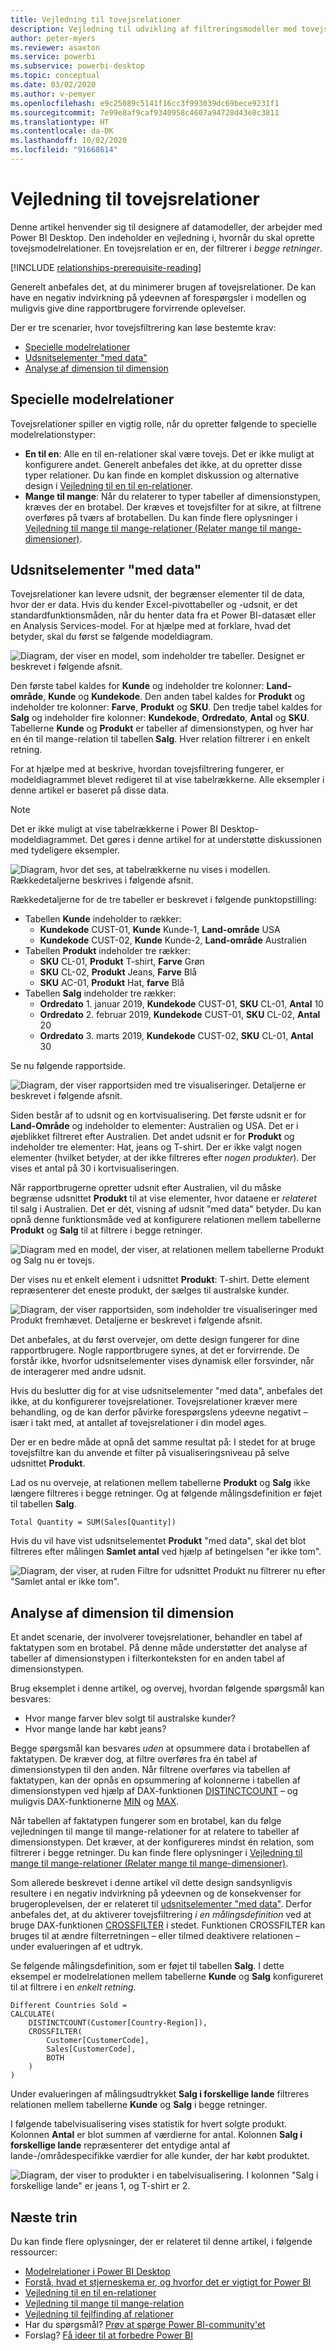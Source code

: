 ```yaml
---
title: Vejledning til tovejsrelationer
description: Vejledning til udvikling af filtreringsmodeller med tovejsrelationer.
author: peter-myers
ms.reviewer: asaxton
ms.service: powerbi
ms.subservice: powerbi-desktop
ms.topic: conceptual
ms.date: 03/02/2020
ms.author: v-pemyer
ms.openlocfilehash: e9c25089c5141f16cc3f993039dc69bece9231f1
ms.sourcegitcommit: 7e99e8af9caf9340958c4607a94728d43e8c3811
ms.translationtype: HT
ms.contentlocale: da-DK
ms.lasthandoff: 10/02/2020
ms.locfileid: "91668614"
---
```

# <a name="bi-directional-relationship-guidance"></a>Vejledning til tovejsrelationer

Denne artikel henvender sig til designere af datamodeller, der arbejder med Power BI Desktop. Den indeholder en vejledning i, hvornår du skal oprette tovejsmodelrelationer. En tovejsrelation er en, der filtrerer i _begge retninger_.

[!INCLUDE [relationships-prerequisite-reading](includes/relationships-prerequisite-reading.md)]

Generelt anbefales det, at du minimerer brugen af tovejsrelationer. De kan have en negativ indvirkning på ydeevnen af forespørgsler i modellen og muligvis give dine rapportbrugere forvirrende oplevelser.

Der er tre scenarier, hvor tovejsfiltrering kan løse bestemte krav:

- [Specielle modelrelationer](#special-model-relationships)
- [Udsnitselementer "med data"](#slicer-items-with-data)
- [Analyse af dimension til dimension](#dimension-to-dimension-analysis)

## <a name="special-model-relationships"></a>Specielle modelrelationer

Tovejsrelationer spiller en vigtig rolle, når du opretter følgende to specielle modelrelationstyper:

- **En til en**: Alle en til en-relationer skal være tovejs. Det er ikke muligt at konfigurere andet. Generelt anbefales det ikke, at du opretter disse typer relationer. Du kan finde en komplet diskussion og alternative design i [Vejledning til en til en-relationer](relationships-one-to-one.md).
- **Mange til mange**: Når du relaterer to typer tabeller af dimensionstypen, kræves der en brotabel. Der kræves et tovejsfilter for at sikre, at filtrene overføres på tværs af brotabellen. Du kan finde flere oplysninger i [Vejledning til mange til mange-relationer (Relater mange til mange-dimensioner)](relationships-many-to-many.md#relate-many-to-many-dimensions).

## <a name="slicer-items-with-data"></a>Udsnitselementer "med data"

Tovejsrelationer kan levere udsnit, der begrænser elementer til de data, hvor der er data. Hvis du kender Excel-pivottabeller og -udsnit, er det standardfunktionsmåden, når du henter data fra et Power BI-datasæt eller en Analysis Services-model. For at hjælpe med at forklare, hvad det betyder, skal du først se følgende modeldiagram.

![Diagram, der viser en model, som indeholder tre tabeller. Designet er beskrevet i følgende afsnit.](media/relationships-bidirectional-filtering/sales-model-diagram.png)

Den første tabel kaldes for **Kunde** og indeholder tre kolonner: **Land-område**, **Kunde** og **Kundekode**. Den anden tabel kaldes for **Produkt** og indeholder tre kolonner: **Farve**, **Produkt** og **SKU**. Den tredje tabel kaldes for **Salg** og indeholder fire kolonner: **Kundekode**, **Ordredato**, **Antal** og **SKU**. Tabellerne **Kunde** og **Produkt** er tabeller af dimensionstypen, og hver har en én til mange-relation til tabellen **Salg**. Hver relation filtrerer i en enkelt retning.

For at hjælpe med at beskrive, hvordan tovejsfiltrering fungerer, er modeldiagrammet blevet redigeret til at vise tabelrækkerne. Alle eksempler i denne artikel er baseret på disse data.

> [!NOTE]
> Det er ikke muligt at vise tabelrækkerne i Power BI Desktop-modeldiagrammet. Det gøres i denne artikel for at understøtte diskussionen med tydeligere eksempler.

![Diagram, hvor det ses, at tabelrækkerne nu vises i modellen. Rækkedetaljerne beskrives i følgende afsnit.](media/relationships-bidirectional-filtering/sales-model-diagram-rows.png)

Rækkedetaljerne for de tre tabeller er beskrevet i følgende punktopstilling:

- Tabellen **Kunde** indeholder to rækker:
  - **Kundekode** CUST-01, **Kunde** Kunde-1, **Land-område** USA
  - **Kundekode** CUST-02, **Kunde** Kunde-2, **Land-område** Australien
- Tabellen **Produkt** indeholder tre rækker:
  - **SKU** CL-01, **Produkt** T-shirt, **Farve** Grøn
  - **SKU** CL-02, **Produkt** Jeans, **Farve** Blå
  - **SKU** AC-01, **Produkt** Hat, **farve** Blå
- Tabellen **Salg** indeholder tre rækker:
  - **Ordredato** 1. januar 2019, **Kundekode** CUST-01, **SKU** CL-01, **Antal** 10
  - **Ordredato** 2. februar 2019, **Kundekode** CUST-01, **SKU** CL-02, **Antal** 20
  - **Ordredato** 3. marts 2019, **Kundekode** CUST-02, **SKU** CL-01, **Antal** 30

Se nu følgende rapportside.

![Diagram, der viser rapportsiden med tre visualiseringer. Detaljerne er beskrevet i følgende afsnit.](media/relationships-bidirectional-filtering/sales-report-no-bi-directional-filter.png)

Siden består af to udsnit og en kortvisualisering. Det første udsnit er for **Land-Område** og indeholder to elementer: Australien og USA. Det er i øjeblikket filtreret efter Australien. Det andet udsnit er for **Produkt** og indeholder tre elementer: Hat, jeans og T-shirt. Der er ikke valgt nogen elementer (hvilket betyder, at der ikke filtreres efter _nogen produkter_). Der vises et antal på 30 i kortvisualiseringen.

Når rapportbrugerne opretter udsnit efter Australien, vil du måske begrænse udsnittet **Produkt** til at vise elementer, hvor dataene er _relateret_ til salg i Australien. Det er dét, visning af udsnit "med data" betyder. Du kan opnå denne funktionsmåde ved at konfigurere relationen mellem tabellerne **Produkt** og **Salg** til at filtrere i begge retninger.

![Diagram med en model, der viser, at relationen mellem tabellerne Produkt og Salg nu er tovejs.](media/relationships-bidirectional-filtering/sales-model-diagram-rows-bi-directional-filter.png)

Der vises nu et enkelt element i udsnittet **Produkt**: T-shirt. Dette element repræsenterer det eneste produkt, der sælges til australske kunder.

![Diagram, der viser rapportsiden, som indeholder tre visualiseringer med Produkt fremhævet. Detaljerne er beskrevet i følgende afsnit.](media/relationships-bidirectional-filtering/sales-report-bi-directional-filter.png)

Det anbefales, at du først overvejer, om dette design fungerer for dine rapportbrugere. Nogle rapportbrugere synes, at det er forvirrende. De forstår ikke, hvorfor udsnitselementer vises dynamisk eller forsvinder, når de interagerer med andre udsnit.

Hvis du beslutter dig for at vise udsnitselementer "med data", anbefales det ikke, at du konfigurerer tovejsrelationer. Tovejsrelationer kræver mere behandling, og de kan derfor påvirke forespørgslens ydeevne negativt – især i takt med, at antallet af tovejsrelationer i din model øges.

Der er en bedre måde at opnå det samme resultat på: I stedet for at bruge tovejsfiltre kan du anvende et filter på visualiseringsniveau på selve udsnittet **Produkt**.

Lad os nu overveje, at relationen mellem tabellerne **Produkt** og **Salg** ikke længere filtreres i begge retninger. Og at følgende målingsdefinition er føjet til tabellen **Salg**.

```dax
Total Quantity = SUM(Sales[Quantity])
```

Hvis du vil have vist udsnitselementet **Produkt** "med data", skal det blot filtreres efter målingen **Samlet antal** ved hjælp af betingelsen "er ikke tom".

![Diagram, der viser, at ruden Filtre for udsnittet Produkt nu filtrerer nu efter "Samlet antal er ikke tom".](media/relationships-bidirectional-filtering/filter-product-slicer-measure-is-not-blank.png)

## <a name="dimension-to-dimension-analysis"></a>Analyse af dimension til dimension

Et andet scenarie, der involverer tovejsrelationer, behandler en tabel af faktatypen som en brotabel. På denne måde understøtter det analyse af tabeller af dimensionstypen i filterkonteksten for en anden tabel af dimensionstypen.

Brug eksemplet i denne artikel, og overvej, hvordan følgende spørgsmål kan besvares:

- Hvor mange farver blev solgt til australske kunder?
- Hvor mange lande har købt jeans?

Begge spørgsmål kan besvares _uden_ at opsummere data i brotabellen af faktatypen. De kræver dog, at filtre overføres fra én tabel af dimensionstypen til den anden. Når filtrene overføres via tabellen af faktatypen, kan der opnås en opsummering af kolonnerne i tabellen af dimensionstypen ved hjælp af DAX-funktionen [DISTINCTCOUNT](/dax/distinctcount-function-dax) – og muligvis DAX-funktionerne [MIN](/dax/min-function-dax) og [MAX](/dax/max-function-dax).

Når tabellen af faktatypen fungerer som en brotabel, kan du følge vejledningen til mange til mange-relationer for at relatere to tabeller af dimensionstypen. Det kræver, at der konfigureres mindst én relation, som filtrerer i begge retninger. Du kan finde flere oplysninger i [Vejledning til mange til mange-relationer (Relater mange til mange-dimensioner)](relationships-many-to-many.md#relate-many-to-many-dimensions).

Som allerede beskrevet i denne artikel vil dette design sandsynligvis resultere i en negativ indvirkning på ydeevnen og de konsekvenser for brugeroplevelsen, der er relateret til [udsnitselementer "med data"](#slicer-items-with-data). Derfor anbefales det, at du aktiverer tovejsfiltrering _i en målingsdefinition_ ved at bruge DAX-funktionen [CROSSFILTER](/dax/crossfilter-function) i stedet. Funktionen CROSSFILTER kan bruges til at ændre filterretningen – eller tilmed deaktivere relationen – under evalueringen af et udtryk.

Se følgende målingsdefinition, som er føjet til tabellen **Salg**. I dette eksempel er modelrelationen mellem tabellerne **Kunde** og **Salg** konfigureret til at filtrere i en _enkelt retning_.

```dax
Different Countries Sold =
CALCULATE(
    DISTINCTCOUNT(Customer[Country-Region]),
    CROSSFILTER(
        Customer[CustomerCode],
        Sales[CustomerCode],
        BOTH
    )
)
```

Under evalueringen af målingsudtrykket **Salg i forskellige lande** filtreres relationen mellem tabellerne **Kunde** og **Salg** i begge retninger.

I følgende tabelvisualisering vises statistik for hvert solgte produkt. Kolonnen **Antal** er blot summen af værdierne for antal. Kolonnen **Salg i forskellige lande** repræsenterer det entydige antal af lande-/områdespecifikke værdier for alle kunder, der har købt produktet.

![Diagram, der viser to produkter i en tabelvisualisering. I kolonnen "Salg i forskellige lande" er jeans 1, og T-shirt er 2.](media/relationships-bidirectional-filtering/country-sales-crossfilter-function.png)

## <a name="next-steps"></a>Næste trin

Du kan finde flere oplysninger, der er relateret til denne artikel, i følgende ressourcer:

- [Modelrelationer i Power BI Desktop](../transform-model/desktop-relationships-understand.md)
- [Forstå, hvad et stjerneskema er, og hvorfor det er vigtigt for Power BI](star-schema.md)
- [Vejledning til en til en-relationer](relationships-one-to-one.md)
- [Vejledning til mange til mange-relation](relationships-many-to-many.md)
- [Vejledning til fejlfinding af relationer](relationships-troubleshoot.md)
- Har du spørgsmål? [Prøv at spørge Power BI-community'et](https://community.powerbi.com/)
- Forslag? [Få ideer til at forbedre Power BI](https://ideas.powerbi.com/)